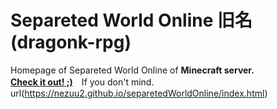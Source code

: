 # Separeted World Online 旧名(dragonk-rpg)
Homepage of Separeted World Online of <b>Minecraft server.</b><br>
<u><b>Check it out! ;)</b></u>　If you don't mind.<br>
url(https://nezuu2.github.io/separetedWorldOnline/index.html)
